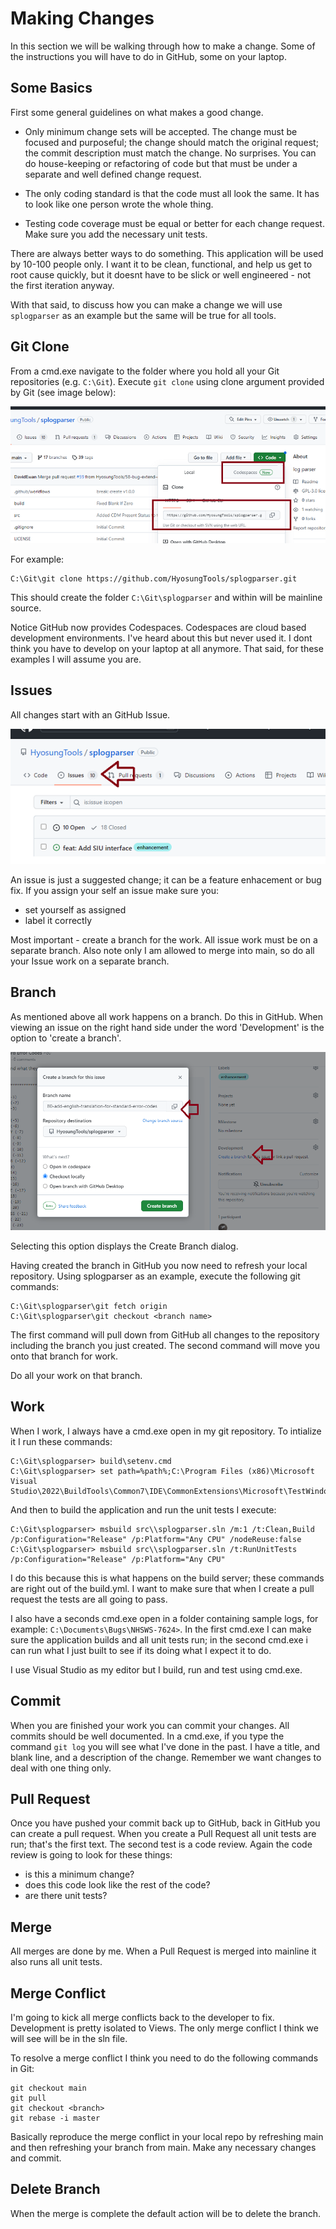 # Making Changes

In this section we will be walking through how to make a change. Some of the instructions you will have to do in GitHub, some on your laptop.

## Some Basics

First some general guidelines on what makes a good change.

- Only minimum change sets will be accepted. The change must be focused and purposeful; the change should match the original request; the commit description must match the change. No surprises. You can do house-keeping or refactoring of code but that must be under a separate and well defined change request.

- The only coding standard is that the code must all look the same. It has to look like one person wrote the whole thing.

- Testing code coverage must be equal or better for each change request. Make sure you add the necessary unit tests.

There are always better ways to do something. This application will be used by 10-100 people only. I want it to be clean, functional, and help us get to root cause quickly, but it doesnt have to be slick or well engineered - not the first iteration anyway.

With that said, to discuss how you can make a change we will use `splogparser` as an example but the same will be true for all tools.

## Git Clone

From a cmd.exe navigate to the folder where you hold all your Git repositories (e.g. `C:\Git`). Execute `git clone` using clone argument provided by Git (see image below):

![image](./images/gitclone.png)

For example:

```text
C:\Git\git clone https://github.com/HyosungTools/splogparser.git
```

This should create the folder `C:\Git\splogparser` and within will be mainline source.

Notice GitHub now provides Codespaces. Codespaces are cloud based development environments. I've heard about this but never used it. I dont think you have to develop on your laptop at all anymore. That said, for these examples I will assume you are.

## Issues

All changes start with an GitHub Issue.

![image](./images/gitissue.png)

An issue is just a suggested change; it can be a feature enhacement or bug fix. If you assign your self an issue make sure you:

- set yourself as assigned
- label it correctly

Most important - create a branch for the work. All issue work must be on a separate branch. Also note only I am allowed to merge into main, so do all your Issue work on a separate branch.

## Branch

As mentioned above all work happens on a branch. Do this in GitHub. When viewing an issue on the right hand side under the word 'Development' is the option to 'create a branch'.

![image](./images/gitbranch.png)

Selecting this option displays the Create Branch dialog.  

Having created the branch in GitHub you now need to refresh your local repository. Using splogparser as an example, execute the following git commands:

```text
C:\Git\splogparser\git fetch origin
C:\Git\splogparser\git checkout <branch name>
```

The first command will pull down from GitHub all changes to the repository including the branch you just created. The second command will move you onto that branch for work.

Do all your work on that branch.

## Work

When I work, I always have a cmd.exe open in my git repository. To intialize it I run these commands:

```text
C:\Git\splogparser> build\setenv.cmd
C:\Git\splogparser> set path=%path%;C:\Program Files (x86)\Microsoft Visual Studio\2022\BuildTools\Common7\IDE\CommonExtensions\Microsoft\TestWindow
```

And then to build the application and run the unit tests I execute: 

```text
C:\Git\splogparser> msbuild src\\splogparser.sln /m:1 /t:Clean,Build /p:Configuration="Release" /p:Platform="Any CPU" /nodeReuse:false
C:\Git\splogparser> msbuild src\\splogparser.sln /t:RunUnitTests /p:Configuration="Release" /p:Platform="Any CPU"
```

I do this because this is what happens on the build server; these commands are right out of the build.yml. I want to make sure that when I create a pull request the tests are all going to pass.

I also have a seconds cmd.exe open in a folder containing sample logs, for example: `C:\Documents\Bugs\NHSWS-7624>`. In the first cmd.exe I can make sure the application builds and all unit tests run; in the second cmd.exe i can run what I just built to see if its doing what I expect it to do. 

I use Visual Studio as my editor but I build, run and test using cmd.exe. 

## Commit

When you are finished your work you can commit your changes. All commits should be well documented. In a cmd.exe, if you type the command `git log` you will see what I've done in the past. I have a title, and blank line, and a description of the change. Remember we want changes to deal with one thing only. 

## Pull Request

Once you have pushed your commit back up to GitHub, back in GitHub you can create a pull request. When you create a Pull Request all unit tests are run; that's the first text. The second test is a code review. Again the code review is going to look for these things:

- is this a minimum change?
- does this code look like the rest of the code?
- are there unit tests?

## Merge

All merges are done by me. When a Pull Request is merged into mainline it also runs all unit tests.

## Merge Conflict

I'm going to kick all merge conflicts back to the developer to fix. Development is pretty isolated to Views. The only merge conflict I think we will see will be in the sln file. 

To resolve a merge conflict I think you need to do the following commands in Git:

```text
git checkout main
git pull
git checkout <branch>
git rebase -i master
```

Basically reproduce the merge conflict in your local repo by refreshing main and then refreshing your branch from main. Make any necessary changes and commit. 

## Delete Branch

When the merge is complete the default action will be to delete the branch.
